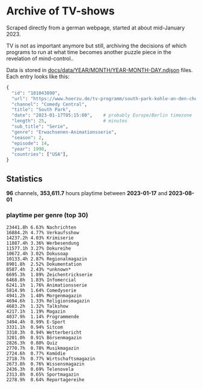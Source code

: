# Archive of TV-shows

Scraped directly from a german webpage, started at about mid-January 2023.

TV is not as important anymore but still, archiving the decisions of which programs to run at what time
becomes another puzzle piece in the revelation of mind-control.. 

Data is stored in [docs/data/YEAR/MONTH/YEAR-MONTH-DAY.ndjson](docs/data/) files. 
Each entry looks like this:

```python
{
  "id": "181043890", 
  "url": "https://www.hoerzu.de/tv-programm/south-park-kohle-an-den-chefkoch/bid_181043890/", 
  "channel": "Comedy Central", 
  "title": "South Park", 
  "date": "2023-01-17T05:15:00",    # probably Europe/Berlin timezone 
  "length": 25,                     # minutes 
  "sub_title": "Serie", 
  "genre": "Erwachsenen-Animationsserie", 
  "season": 2, 
  "episode": 14, 
  "year": 1998, 
  "countries": ["USA"],
}
```

## Statistics

**96** channels, **353,611.7** hours playtime between **2023-01-17** and **2023-08-01**


### playtime per genre (top 30)

    23441.8h 6.63% Nachrichten
    16884.2h 4.77% Verkaufsshow
    14237.2h 4.03% Krimiserie
    11887.4h 3.36% Werbesendung
    11577.1h 3.27% Dokureihe
    10672.4h 3.02% Dokusoap
    10133.4h 2.87% Regionalmagazin
    8901.8h  2.52% Dokumentation
    8587.4h  2.43% *unknown*
    6695.3h  1.89% Zeichentrickserie
    6468.8h  1.83% Infomercial
    6241.1h  1.76% Animationsserie
    5814.9h  1.64% Comedyserie
    4941.2h  1.40% Morgenmagazin
    4694.6h  1.33% Religionsmagazin
    4683.2h  1.32% Talkshow
    4217.1h  1.19% Magazin
    4037.9h  1.14% Programmende
    3494.4h  0.99% E-Sport
    3331.1h  0.94% Sitcom
    3318.3h  0.94% Wetterbericht
    3201.0h  0.91% Börsenmagazin
    2826.3h  0.80% Quiz
    2770.7h  0.78% Musikmagazin
    2724.6h  0.77% Komödie
    2718.7h  0.77% Wirtschaftsmagazin
    2673.8h  0.76% Wissensmagazin
    2436.3h  0.69% Telenovela
    2313.8h  0.65% Sportmagazin
    2278.9h  0.64% Reportagereihe
